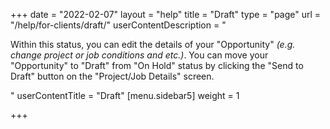 +++
date = "2022-02-07"
layout = "help"
title = "Draft"
type = "page"
url = "/help/for-clients/draft/"
userContentDescription = "<p>Within this status, you can edit the details of your \"Opportunity\" <em>(e.g. change project or job conditions and etc.)</em>. You can move your \"Opportunity\" to \"Draft\" from \"On Hold\" status by clicking the \"Send to Draft\" button on the \"Project/Job Details\" screen.</p>"
userContentTitle = "Draft"
[menu.sidebar5]
weight = 1

+++
